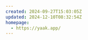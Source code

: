 ```yaml
---
created: 2024-09-27T15:03:05Z
updated: 2024-12-10T08:32:54Z
homepage:
  - https://yaak.app/
---
```

